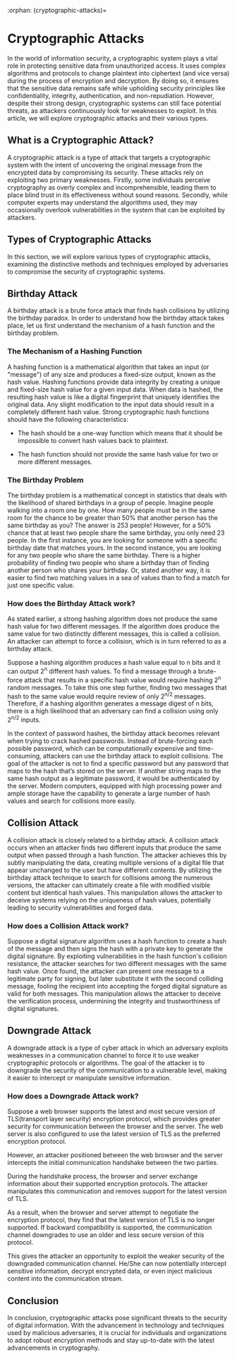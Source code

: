 :orphan:
(cryptographic-attacks)=

# Cryptographic Attacks

In the world of information security, a cryptographic system plays a vital role in protecting sensitive data from unauthorized access. It uses complex algorithms and protocols to change plaintext into ciphertext (and vice versa) during the process of encryption and decryption. By doing so, it ensures that the sensitive data remains safe while upholding security principles like confidentiality, integrity, authentication, and non-repudiation. However, despite their strong design, cryptographic systems can still face potential threats, as attackers continuously look for weaknesses to exploit. In this article, we will explore cryptographic attacks and their various types.

## What is a Cryptographic Attack?

A cryptographic attack is a type of attack that targets a cryptographic system with the intent of uncovering the original message from the encrypted data by compromising its security. These attacks rely on exploiting two primary weaknesses. Firstly, some individuals perceive cryptography as overly complex and incomprehensible, leading them to place blind trust in its effectiveness without sound reasons. Secondly, while computer experts may understand the algorithms used, they may occasionally overlook vulnerabilities in the system that can be exploited by attackers.

## Types of Cryptographic Attacks

In this section, we will explore various types of cryptographic attacks, examining the distinctive methods and techniques employed by adversaries to compromise the security of cryptographic systems.

## Birthday Attack

A birthday attack is a brute force attack that finds hash collisions by utilizing the birthday paradox. In order to understand how the birthday attack takes place, let us first understand the mechanism of a hash function and the birthday problem.

### The Mechanism of a Hashing Function

A hashing function is a mathematical algorithm that takes an input (or "message") of any size and produces a fixed-size output, known as the hash value. Hashing functions provide data integrity by creating a unique and fixed-size hash value for a given input data. When data is hashed, the resulting hash value is like a digital fingerprint that uniquely identifies the original data. Any slight modification to the input data should result in a completely different hash value. Strong cryptographic hash functions should have the following characteristics:

* The hash should be a one-way function which means that it should be impossible to convert hash values back to plaintext.

* The hash function should not provide the same hash value for two or more different messages.

### The Birthday Problem

The birthday problem is a mathematical concept in statistics that deals with the likelihood of shared birthdays in a group of people. Imagine people walking into a room one by one. How many people must be in the same room for the chance to be greater than 50% that another person has the same birthday as you? The answer is 253 people! However, for a 50% chance that at least two people share the same birthday, you only need 23 people. In the first instance, you are looking for someone with a specific birthday date that matches yours. In the second instance, you are looking for any two people who share the same birthday. There is a higher probability of finding two people who share a birthday than of finding another person who shares your birthday. Or, stated another way, it is easier to find two matching values in a sea of values than to find a match for just one specific value.

### How does the Birthday Attack work?

As stated earlier, a strong hashing algorithm does not produce the same hash value for two different messages. If the algorithm does produce the same value for two distinctly different messages, this is called a collision. An attacker can attempt to force a collision, which is in turn referred to as a birthday attack. 

Suppose a hashing algorithm produces a hash value equal to n bits and it can output 2<sup>n</sup> different hash values. To find a message through a brute-force attack that results in a specific hash value would require hashing 2<sup>n</sup> random messages. To take this one step further, finding two messages that hash to the same value would require review of only 2<sup>n/2</sup> messages. Therefore, if a hashing algorithm generates a message digest of n bits, there is a high likelihood that an adversary can find a collision using only 2<sup>n/2</sup> inputs.

In the context of password hashes, the birthday attack becomes relevant when trying to crack hashed passwords. Instead of brute-forcing each possible password, which can be computationally expensive and time-consuming, attackers can use the birthday attack to exploit collisions. The goal of the attacker is not to find a specific password but any password that maps to the hash that’s stored on the server. If another string maps to the same hash output as a legitimate password, it would be authenticated by the server. Modern computers, equipped with high processing power and ample storage have the capability to generate a large number of hash values and search for collisions more easily.

## Collision Attack

A collision attack is closely related to a birthday attack. A collision attack occurs when an attacker finds two different inputs that produce the same output when passed through a hash function. The attacker achieves this by subtly manipulating the data, creating multiple versions of a digital file that appear unchanged to the user but have different contents. By utilizing the birthday attack technique to search for collisions among the numerous versions, the attacker can ultimately create a file with modified visible content but identical hash values. This manipulation allows the attacker to deceive systems relying on the uniqueness of hash values, potentially leading to security vulnerabilities and forged data.

### How does a Collision Attack work?

Suppose a digital signature algorithm uses a hash function to create a hash of the message and then signs the hash with a private key to generate the digital signature. By exploiting vulnerabilities in the hash function's collision resistance, the attacker searches for two different messages with the same hash value. Once found, the attacker can present one message to a legitimate party for signing, but later substitute it with the second colliding message, fooling the recipient into accepting the forged digital signature as valid for both messages. This manipulation allows the attacker to deceive the verification process, undermining the integrity and trustworthiness of digital signatures.

## Downgrade Attack

A downgrade attack is a type of cyber attack in which an adversary exploits weaknesses in a communication channel to force it to use weaker cryptographic protocols or algorithms. The goal of the attacker is to downgrade the security of the communication to a vulnerable level, making it easier to intercept or manipulate sensitive information.

### How does a Downgrade Attack work?

Suppose a web browser supports the latest and most secure version of TLS(transport layer security) encryption protocol, which provides greater security for communication between the browser and the server. The web server is also configured to use the latest version of TLS as the preferred encryption protocol.

However, an attacker positioned between the web browser and the server intercepts the initial communication handshake between the two parties.

During the handshake process, the browser and server exchange information about their supported encryption protocols. The attacker manipulates this communication and removes support for the latest version of TLS.

As a result, when the browser and server attempt to negotiate the encryption protocol, they find that the latest version of TLS is no longer supported. If backward compatibility is supported, the communication channel downgrades to use an older and less secure version of this protocol.

This gives the attacker an opportunity to exploit the weaker security of the downgraded communication channel. He/She can now potentially intercept sensitive information, decrypt encrypted data, or even inject malicious content into the communication stream.

## Conclusion

In conclusion, cryptographic attacks pose significant threats to the security of digital information. With the advancement in technology and techniques used by malicious adversaries, it is crucial for individuals and organizations to adopt robust encryption methods and stay up-to-date with the latest advancements in cryptography.
